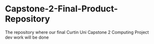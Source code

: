# Capstone-2-Final-Product-Repository
The repository where our final Curtin Uni Capstone 2 Computing Project dev work will be done 
